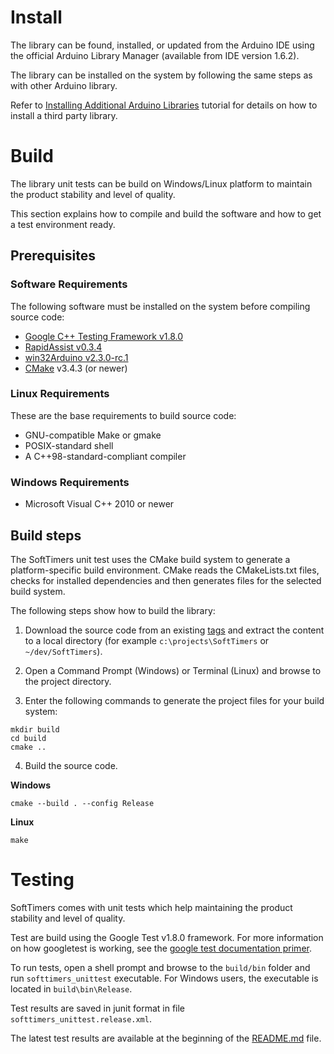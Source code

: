 # Install

The library can be found, installed, or updated from the Arduino IDE using the official Arduino Library Manager (available from IDE version 1.6.2).


The library can be installed on the system by following the same steps as with other Arduino library.

Refer to [Installing Additional Arduino Libraries](https://www.arduino.cc/en/Guide/Libraries) tutorial for details on how to install a third party library.




# Build

The library unit tests can be build on Windows/Linux platform to maintain the product stability and level of quality.

This section explains how to compile and build the software and how to get a test environment ready.




## Prerequisites ##


### Software Requirements ###
The following software must be installed on the system before compiling source code:

* [Google C++ Testing Framework v1.8.0](https://github.com/google/googletest/tree/release-1.8.0)
* [RapidAssist v0.3.4](https://github.com/end2endzone/RapidAssist/tree/v0.3.4)
* [win32Arduino v2.3.0-rc.1](https://github.com/end2endzone/win32Arduino/tree/2.3.0-rc.1)
* [CMake](http://www.cmake.org/) v3.4.3 (or newer)



### Linux Requirements ###

These are the base requirements to build source code:

  * GNU-compatible Make or gmake
  * POSIX-standard shell
  * A C++98-standard-compliant compiler



### Windows Requirements ###

* Microsoft Visual C++ 2010 or newer




## Build steps ##

The SoftTimers unit test uses the CMake build system to generate a platform-specific build environment. CMake reads the CMakeLists.txt files, checks for installed dependencies and then generates files for the selected build system.

The following steps show how to build the library:

1) Download the source code from an existing [tags](https://github.com/end2endzone/SoftTimers/tags) and extract the content to a local directory (for example `c:\projects\SoftTimers` or `~/dev/SoftTimers`).

2) Open a Command Prompt (Windows) or Terminal (Linux) and browse to the project directory.

3) Enter the following commands to generate the project files for your build system:
```
mkdir build
cd build
cmake ..
```

4) Build the source code.

**Windows**
```
cmake --build . --config Release
```

**Linux**
```
make
```




# Testing #
SoftTimers comes with unit tests which help maintaining the product stability and level of quality.

Test are build using the Google Test v1.8.0 framework. For more information on how googletest is working, see the [google test documentation primer](https://github.com/google/googletest/blob/release-1.8.0/googletest/docs/V1_6_Primer.md).  

To run tests, open a shell prompt and browse to the `build/bin` folder and run `softtimers_unittest` executable. For Windows users, the executable is located in `build\bin\Release`.

Test results are saved in junit format in file `softtimers_unittest.release.xml`.

The latest test results are available at the beginning of the [README.md](README.md) file.
